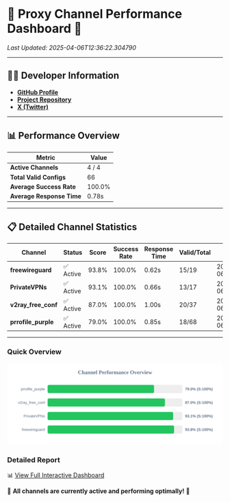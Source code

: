 # 🌟 Proxy Channel Performance Dashboard 🌟

_Last Updated: 2025-04-06T12:36:22.304790_

---

## 👩‍💻 Developer Information

- **[GitHub Profile](https://github.com/4n0nymou3)**  
- **[Project Repository](https://github.com/4n0nymou3/multi-proxy-config-fetcher)**  
- **[X (Twitter)](https://x.com/4n0nymou3)**  

---

## 📊 Performance Overview

| Metric                | Value       |
|-----------------------|-------------|
| **Active Channels**   | 4 / 4       |
| **Total Valid Configs** | 66          |
| **Average Success Rate** | 100.0%      |
| **Average Response Time** | 0.78s       |

---

## 📋 Detailed Channel Statistics

| Channel          | Status     | Score  | Success Rate | Response Time | Valid/Total | Last Success               |
|------------------|------------|--------|--------------|---------------|-------------|----------------------------|
| **freewireguard**  | ✅ Active  | 93.8%  | 100.0% | 0.62s         | 15/19       | 2025-04-06T12:36:22.303015 |
| **PrivateVPNs**  | ✅ Active  | 93.1%  | 100.0% | 0.66s         | 13/17       | 2025-04-06T12:36:21.658771 |
| **v2ray_free_conf**  | ✅ Active  | 87.0%  | 100.0% | 1.00s         | 20/37       | 2025-04-06T12:36:20.965506 |
| **prrofile_purple**  | ✅ Active  | 79.0%  | 100.0% | 0.85s         | 18/68       | 2025-04-06T12:36:19.852091 |

---

### Quick Overview
<div align="center">
  <a href="https://raw.githubusercontent.com/nullluser/NullRepo/refs/heads/main/assets/channel_stats_chart.svg">
    <img src="https://raw.githubusercontent.com/nullluser/NullRepo/refs/heads/main/assets/channel_stats_chart.svg" alt="Source Performance Statistics" width="800">
  </a>
</div>

### Detailed Report
📊 [View Full Interactive Dashboard](https://htmlpreview.github.io/?https://github.com/nullluser/NullRepo/blob/main/assets/performance_report.html)

🎉 **All channels are currently active and performing optimally!** 🎉
